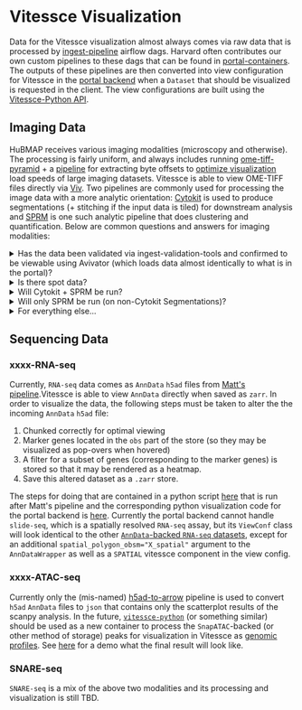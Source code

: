 # Vitessce Visualization

Data for the Vitessce visualization almost always comes via raw data that is processed by [ingest-pipeline](https://github.com/hubmapconsortium/ingest-pipeline) airflow dags.  Harvard often contributes our own custom pipelines to these dags that can be found in [portal-containers](https://github.com/hubmapconsortium/portal-containers).  The outputs of these pipelines are then converted into view configuration for Vitessce in the [portal backend](https://github.com/hubmapconsortium/portal-ui/tree/master/context/app/api/vitessce_confs) when a `Dataset` that should be visualized is requested in the client.  The view configurations are built using the [Vitessce-Python API](https://vitessce.github.io/vitessce-python/index.html).

## Imaging Data

HuBMAP receives various imaging modalities (microscopy and otherwise).  The processing is fairly uniform, and always includes running [ome-tiff-pyramid](https://github.com/hubmapconsortium/ome-tiff-pyramid) + a [pipeline](https://github.com/hubmapconsortium/portal-containers/tree/master/containers/ome-tiff-offsets) for extracting byte offsets to [optimize visualization](https://github.com/hms-dbmi/viv/tree/master/tutorial#viewing-in-avivator) load speeds of large imaging datasets.  Vitessce is able to view OME-TIFF files directly via [Viv](https://github.com/hms-dbmi/viv).  Two pipelines are commonly used for processing the image data with a more analytic orientation: [Cytokit](https://github.com/hubmapconsortium/codex-pipeline) is used to produce segmentations (+ stitching if the input data is tiled) for downstream analysis and [SPRM](https://github.com/hubmapconsortium/sprm) is one such analytic pipeline that does clustering and quantification.   Below are common questions and answers for imaging modalities:

<details><summary>Has the data been validated via ingest-validation-tools and confirmed to be viewable using Avivator (which loads data almost identically to what is in the portal)?</summary>
To this end, we should ask the TMC to follow the instructions below for viewing their data in Avivator to make sure it looks right (should only need to be done for a single representative file): https://github.com/hms-dbmi/viv/tree/master/tutorial

In the above instructions they should only need to a) run the bioformats2raw-raw2ometiff pipeline and then b) drag-and-drop or select the input file using the "CHOOSE A FILE" button on avivator.gehlenborglab.org.  There is no need for a web server.

If there is a z or t stack to the data, ensure that each "stack" is uploaded as a single file.

If it is valid in these three senses (viewable in Avivator locally, passes `ingest-validation-tools`, and "stacks" are uploaded as single files), then ingestion may be done and pipeline processing may proceed.
</details>

<details><summary>Is there spot data?</summary>
Run the image pyramid pipeline + offsets on the appropriate imaging data.  We currently do not have a pipeline for visualizing spot data.  Create a new class that inherits from ViewConf to visualize the data (raw imaging + spot data) when such a pipeline is created.  If there is segmentation data coming from the TMC or elsewhere, then that will need to be both processed (via <a href="https://github.com/hubmapconsortium/portal-containers/tree/master/containers/sprm-to-anndata">sprm-to-anndata.cwl from portal-containers</a> or a different pipeline that ideally outputs zarr-backed AnnData) and visualized as well
</details>

<details><summary>Will Cytokit + SPRM be run?</summary>
If the answer is "yes," we should run <a href="https://github.com/hubmapconsortium/portal-containers/tree/master/containers/sprm-to-anndata">sprm-to-anndata.cwl from portal-containers</a> on the output of SPRM and the image pyramid pipeline + offsets on the output of Cytokit.  Attach the assay, if it is not automatically attached, in the portal backend to the `StitchedCytokitSPRMConf` class in <a href="https://github.com/hubmapconsortium/portal-ui/blob/9b49abda02e4f0579590289fc476eab23fa4cb02/context/app/api/vitessce_confs/assay_confs.py#L257-L290">context/app/api/vitessce_confs/assay_confs.py</a>
</details>

<details><summary>Will only SPRM be run (on non-Cytokit Segmentations)?</summary>
If the answer is "yes," we should run <a href="https://github.com/hubmapconsortium/portal-containers/tree/master/containers/sprm-to-anndata">sprm-to-anndata.cwl from portal-containers</a> from portal-containers on the output of SPRM and the image pyramid pipeline + offsets on the raw input data.  Attach the assay to a new class in the portal backend similar to <a href="https://github.com/hubmapconsortium/portal-ui/blob/9b49abda02e4f0579590289fc476eab23fa4cb02/context/app/api/vitessce_confs/assay_confs.py#L171-L197">StitchedCytokitSPRMConf</a> that wraps <a href="https://github.com/hubmapconsortium/portal-ui/blob/9b49abda02e4f0579590289fc476eab23fa4cb02/context/app/api/vitessce_confs/base_confs.py#L258-L313">SPRMAnnDataViewConfs</a> in <a href="https://github.com/hubmapconsortium/portal-ui/blob/9b49abda02e4f0579590289fc476eab23fa4cb02/context/app/api/vitessce_confs/assay_confs.py#L257-L290">context/app/api/vitessce_confs/assay_confs.py</a> if needed for multiple images in the same dataset.  Otherwise you may simply use SPRMAnnDataViewConf with the proper arguments.
</details>

<details><summary>For everything else...</summary>
Run the image pyramid pipeline + offsets on the raw input data.  Attach the assay to a new class in the portal backend similar to  SeqFISHViewConf or to the already existing ImagePyramidViewConf as needed in <a href="https://github.com/hubmapconsortium/portal-ui/blob/9b49abda02e4f0579590289fc476eab23fa4cb02/context/app/api/vitessce_confs/assay_confs.py#L257-L290">context/app/api/vitessce_confs/assay_confs.py</a> .  This will depend on how you want the layout to look to the end user.  See the <a href="https://github.com/hubmapconsortium/portal-ui/blob/9b49abda02e4f0579590289fc476eab23fa4cb02/context/app/api/vitessce_confs/assay_confs.py#L45-L95">SeqFISHViewConf</a> for an example of how hairy this can get.
</details>



## Sequencing Data

### xxxx-RNA-seq

Currently, `RNA-seq` data comes as `AnnData` `h5ad` files from [Matt's pipeline](https://github.com/hubmapconsortium/salmon-rnaseq).Vitessce is able to view `AnnData` directly when saved as `zarr`.  In order to visualize the data, the following steps must be taken to alter the the incoming `AnnData` `h5ad` file: 
  1) Chunked correctly for optimal viewing
  2) Marker genes located in the `obs` part of the store (so they may be visualized as pop-overs when hovered)
  3) A filter for a subset of genes (corresponding to the marker genes) is stored so that it may be rendered as a heatmap.
  4) Save this altered dataset as a `.zarr` store.

The steps for doing that are contained in a python script [here](https://github.com/hubmapconsortium/portal-containers/blob/dc568234c76017c7cd9644a4d15ef0f7b9d84e24/containers/anndata-to-ui/context/main.py#L17-L67) that is run after Matt's pipeline and the corresponding python visualization code for the portal backend is [here](https://github.com/hubmapconsortium/portal-ui/blob/9b49abda02e4f0579590289fc476eab23fa4cb02/context/app/api/vitessce_confs/assay_confs.py#L200-L238).  Currently the portal backend cannot handle `slide-seq`, which is a spatially resolved `RNA-seq` assay, but its `ViewConf` class will look identical to the other [`AnnData`-backed `RNA-seq` datasets](https://github.com/hubmapconsortium/portal-ui/blob/9b49abda02e4f0579590289fc476eab23fa4cb02/context/app/api/vitessce_confs/assay_confs.py#L200-L238), except for an additional `spatial_polygon_obsm="X_spatial"` argument to the `AnnDataWrapper` as well as a `SPATIAL` vitessce component in the view config.

### xxxx-ATAC-seq

Currently only the (mis-named) [h5ad-to-arrow](https://github.com/hubmapconsortium/portal-containers/tree/master/containers/h5ad-to-arrow) pipeline is used to convert `h5ad` `AnnData` files to `json` that contains only the scatterplot results of the scanpy analysis.  In the future, [`vitessce-python`](https://github.com/vitessce/vitessce-python/blob/c7edf9c0057fb1e5fc53e957c0657e61b0e43b90/vitessce/wrappers.py#L543) (or something similar) should be used as a new container to process the `SnapATAC`-backed (or other method of storage) peaks for visualization in Vitessce as [genomic profiles](http://beta.vitessce.io/docs/data-file-types/index.html#genomic-profileszarr).  See [here](http://beta.vitessce.io/index.html?dataset=sn-atac-seq-hubmap-2020) for a demo what the final result will look like.

### SNARE-seq

`SNARE-seq` is a mix of the above two modalities and its processing and visualization is still TBD.
